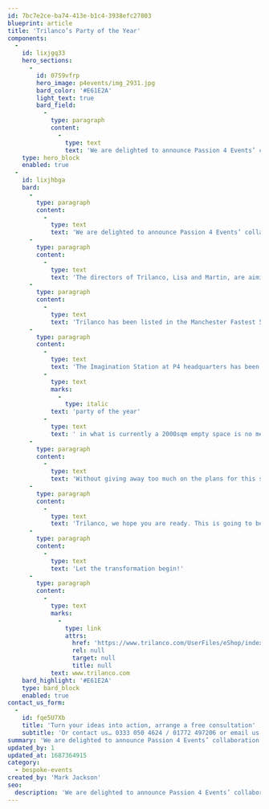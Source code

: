 ```yaml
---
id: 7bc7e2ce-ba74-413e-b1c4-3938efc27803
blueprint: article
title: 'Trilanco’s Party of the Year'
components:
  -
    id: lixjgq33
    hero_sections:
      -
        id: 07S9vfrp
        hero_image: p4events/img_2931.jpg
        bard_color: '#E61E2A'
        light_text: true
        bard_field:
          -
            type: paragraph
            content:
              -
                type: text
                text: 'We are delighted to announce Passion 4 Events’ collaboration with Trilanco, the UK’s largest supplier of animal health and equine products. At the end of last year Trilanco moved into brand new, purpose-built premises in Kirkham, Lancashire. It is within this vast 6-acre space that the team at P4 has been commissioned to create the most elaborate “house-warming” party imaginable.'
    type: hero_block
    enabled: true
  -
    id: lixjhbga
    bard:
      -
        type: paragraph
        content:
          -
            type: text
            text: 'We are delighted to announce Passion 4 Events’ collaboration with Trilanco, the UK’s largest supplier of animal health and equine products. At the end of last year Trilanco moved into brand new, purpose-built premises in Kirkham, Lancashire. It is within this vast 6-acre space that the team at P4 has been commissioned to create the most elaborate “house-warming” party imaginable.'
      -
        type: paragraph
        content:
          -
            type: text
            text: 'The directors of Trilanco, Lisa and Martin, are aiming for that WOW factor to make for an unforgettable event that celebrates the many years of hard work that have driven the business to where it is today.'
      -
        type: paragraph
        content:
          -
            type: text
            text: 'Trilanco has been listed in the Manchester Fastest 50 and the London Stock Exchange’s 1000 Companies to Inspire Britain, among others. Martin merits this achievement to holding the customer in high regard and working closely with them to meet their needs – a quality that we at P4 know is the cornerstone of any outstanding business.'
      -
        type: paragraph
        content:
          -
            type: text
            text: 'The Imagination Station at P4 headquarters has been in overdrive; envisioning what will surely be Lancashire’s '
          -
            type: text
            marks:
              -
                type: italic
            text: 'party of the year'
          -
            type: text
            text: ' in what is currently a 2000sqm empty space is no mean feat. So it’s a good thing we love a challenge!'
      -
        type: paragraph
        content:
          -
            type: text
            text: 'Without giving away too much on the plans for this spectacular event, since we would never like to spoil a surprise, let’s just say that Trilanco’s special guests can look forward to a Lancashire inspired evening of childhood nostalgia and a whole host of fantastic entertainment which, in typical P4 style, is guaranteed unsurpassable.'
      -
        type: paragraph
        content:
          -
            type: text
            text: 'Trilanco, we hope you are ready. This is going to be FUN!'
      -
        type: paragraph
        content:
          -
            type: text
            text: 'Let the transformation begin!'
      -
        type: paragraph
        content:
          -
            type: text
            marks:
              -
                type: link
                attrs:
                  href: 'https://www.trilanco.com/UserFiles/eShop/index.php'
                  rel: null
                  target: null
                  title: null
            text: www.trilanco.com
    bard_highlight: '#E61E2A'
    type: bard_block
    enabled: true
contact_us_form:
  -
    id: fqe5U7Xb
    title: 'Turn your ideas into action, arrange a free consultation'
    subtitle: 'Or contact us… 0333 050 4624 / 01772 497206 or email us: info@p4events.co.uk'
summary: 'We are delighted to announce Passion 4 Events’ collaboration with Trilanco, the UK’s largest supplier of animal health and equine products. At the end of last year Trilanco moved into brand new, purpose-built premises in Kirkham, Lancashire. It is within this vast 6-acre space that the team at P4 has been commissioned to create the most elaborate “house-warming” party imaginable.'
updated_by: 1
updated_at: 1687364915
category:
  - bespoke-events
created_by: 'Mark Jackson'
seo:
  description: 'We are delighted to announce Passion 4 Events’ collaboration with Trilanco, the UK’s largest supplier of animal health and equine products.'
---
```

